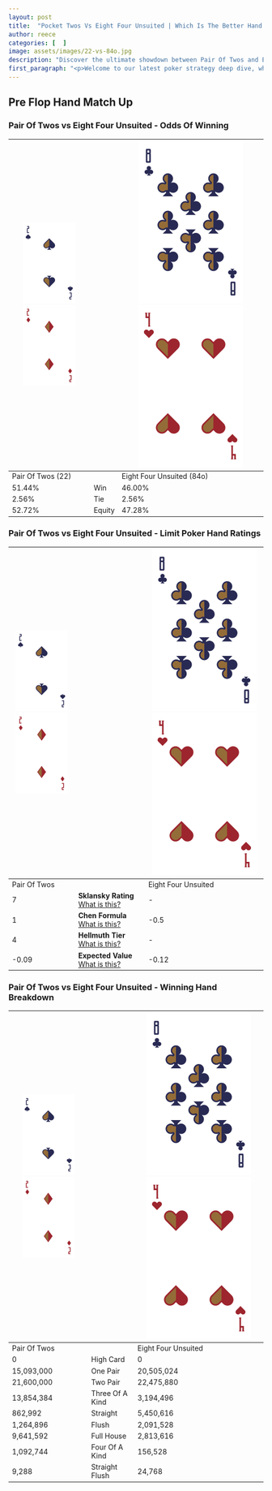 ```yaml
---
layout: post
title:  "Pocket Twos Vs Eight Four Unsuited | Which Is The Better Hand In Poker? A Complete Guide"
author: reece
categories: [  ]
image: assets/images/22-vs-84o.jpg
description: "Discover the ultimate showdown between Pair Of Twos and Eight Four Unsuited in poker! Uncover the odds, strategies, and scenarios where one hand triumphs over the other. Get ready to up your poker game with this thrilling analysis."
first_paragraph: "<p>Welcome to our latest poker strategy deep dive, where we're pitting two distinct hands against each other in a high-stakes showdown: Pair Of Twos vs Eight Four Unsuited.</p><p>In the dynamic world of poker, every decision counts, and knowing which hand holds the upper hand is key to your success at the table.</p><p>In this article, we'll dissect these two hands, explore the scenarios where one dominates the other, and equip you with the knowledge to make strategic choices that can tip the odds in your favor.</p><p>Get ready to unravel the intriguing dynamics of these poker hands and elevate your game to new heights.</p>"
---
```




[comment]: # (sp0)

## Pre Flop Hand Match Up

<div class="table hand-ratings" markdown="1"> 



### Pair Of Twos vs Eight Four Unsuited - Odds Of Winning


    
| ![image info](assets/images/hand1/2.png) ![image info](assets/images/hand1/2o.png) |  | ![image info](assets/images/hand2/8.png) ![image info](assets/images/hand2/4o.png) |
| -------- | -------- | -------- |
| Pair Of Twos (22) |  | Eight Four Unsuited (84o) |
| 51.44% | Win | 46.00% |
| 2.56% | Tie | 2.56% |
| 52.72% | Equity | 47.28% |




[comment]: # (sp1)



### Pair Of Twos vs Eight Four Unsuited - Limit Poker Hand Ratings


    
| ![image info](assets/images/hand1/2.png) ![image info](assets/images/hand1/2o.png) |  | ![image info](assets/images/hand2/8.png) ![image info](assets/images/hand2/4o.png) |
| -------- | -------- | -------- |
| Pair Of Twos |  | Eight Four Unsuited |
| 7 | **Sklansky Rating** [What is this?](/sklansky-rating-explained) | - |
| 1 | **Chen Formula** [What is this?](/chen-formula-explained) | -0.5 |
| 4 | **Hellmuth Tier** [What is this?](/Hellmuth-tier-explained) | - |
| -0.09 | **Expected Value** [What is this?](/expected-value-explained) | -0.12 |




[comment]: # (sp2)



### Pair Of Twos vs Eight Four Unsuited - Winning Hand Breakdown


    
| ![image info](assets/images/hand1/2.png) ![image info](assets/images/hand1/2o.png) |  | ![image info](assets/images/hand2/8.png) ![image info](assets/images/hand2/4o.png) |
| -------- | -------- | -------- |
| Pair Of Twos |  | Eight Four Unsuited |
| 0 | High Card | 0 |
| 15,093,000 | One Pair | 20,505,024 |
| 21,600,000 | Two Pair | 22,475,880 |
| 13,854,384 | Three Of A Kind | 3,194,496 |
| 862,992 | Straight | 5,450,616 |
| 1,264,896 | Flush | 2,091,528 |
| 9,641,592 | Full House | 2,813,616 |
| 1,092,744 | Four Of A Kind | 156,528 |
| 9,288 | Straight Flush | 24,768 |




[comment]: # (sp3)



</div>

[comment]: # (sp4)



[comment]: # (sp5)


